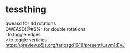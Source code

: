 # tessthing
qweasd for 4d rotations  
QWEASD!@#$%^ for double rotations  
l to toggle edges  
v to toggle verticies  
https://preview.p5js.org/tariosgd1618/present/Lsvm1tEVJ
